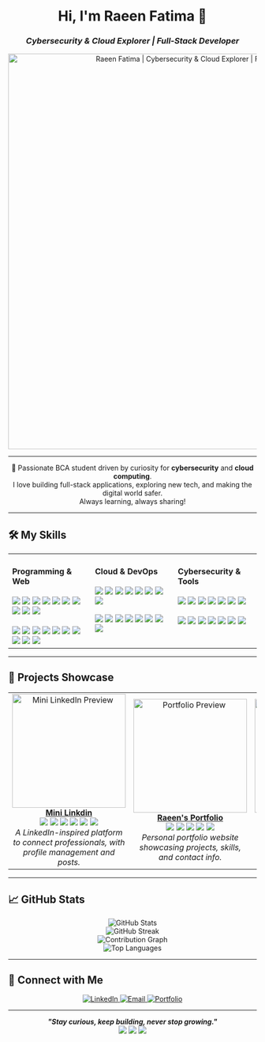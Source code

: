 <!-- Animated Banner (hosted externally, update URL with your own GIF) -->
<h1 align="center">Hi, I'm Raeen Fatima 👋</h1>
<h3 align="center"><i>Cybersecurity & Cloud Explorer | Full-Stack Developer</i></h3>
<p align="center">
  <img src="https://i.pinimg.com/originals/81/29/92/812992f44a2cd6e6787b8b61209abf48.png?nii=t" alt="Raeen Fatima | Cybersecurity & Cloud Explorer | Full-Stack Developer" width="800"/>
</p>



---

<!-- Short Catchy Intro -->
<p align="center">
  🚀 Passionate BCA student driven by curiosity for <b>cybersecurity</b> and <b>cloud computing</b>.<br>
  I love building full-stack applications, exploring new tech, and making the digital world safer.<br>
  Always learning, always sharing!
</p>

---

## 🛠️ My Skills

<table>
  <tr>
    <td valign="top" width="33%">
      <h4>Programming & Web</h4>
      <!-- Language Logos -->
      <img src="https://img.shields.io/badge/Java-ED8B00?style=for-the-badge&logo=java&logoColor=white"/>
      <img src="https://img.shields.io/badge/JavaScript-F7DF1E?style=for-the-badge&logo=javascript&logoColor=black"/>
      <img src="https://img.shields.io/badge/React-61DAFB?style=for-the-badge&logo=react&logoColor=black"/>
      <img src="https://img.shields.io/badge/Node.js-339933?style=for-the-badge&logo=nodedotjs&logoColor=white"/>
      <img src="https://img.shields.io/badge/HTML5-E34F26?style=for-the-badge&logo=html5&logoColor=white"/>
      <img src="https://img.shields.io/badge/CSS3-1572B6?style=for-the-badge&logo=css3&logoColor=white"/>
      <img src="https://img.shields.io/badge/Python-3776AB?style=for-the-badge&logo=python&logoColor=white"/>
      <img src="https://img.shields.io/badge/C++-00599C?style=for-the-badge&logo=c%2B%2B&logoColor=white"/>
      <img src="https://img.shields.io/badge/PHP-777BB4?style=for-the-badge&logo=php&logoColor=white"/>
      <img src="https://img.shields.io/badge/Bootstrap-7952B3?style=for-the-badge&logo=bootstrap&logoColor=white"/>
      <br><br>
      <img src="https://progress-bar.dev/85/?title=Java&color=ED8B00"/>
      <img src="https://progress-bar.dev/90/?title=JavaScript&color=F7DF1E"/>
      <img src="https://progress-bar.dev/80/?title=React&color=61DAFB"/>
      <img src="https://progress-bar.dev/75/?title=Node.js&color=339933"/>
      <img src="https://progress-bar.dev/80/?title=HTML5&color=E34F26"/>
      <img src="https://progress-bar.dev/80/?title=CSS3&color=1572B6"/>
      <img src="https://progress-bar.dev/70/?title=Python&color=3776AB"/>
      <img src="https://progress-bar.dev/60/?title=C++&color=00599C"/>
      <img src="https://progress-bar.dev/65/?title=PHP&color=777BB4"/>
      <img src="https://progress-bar.dev/80/?title=Bootstrap&color=7952B3"/>
    </td>
    <td valign="top" width="33%">
      <h4>Cloud & DevOps</h4>
      <!-- Cloud & DevOps Logos -->
      <img src="https://img.shields.io/badge/AWS-232F3E?style=for-the-badge&logo=amazonaws&logoColor=white"/>
      <img src="https://img.shields.io/badge/Azure-0078D4?style=for-the-badge&logo=microsoftazure&logoColor=white"/>
      <img src="https://img.shields.io/badge/Docker-2496ED?style=for-the-badge&logo=docker&logoColor=white"/>
      <img src="https://img.shields.io/badge/Git-F05032?style=for-the-badge&logo=git&logoColor=white"/>
      <img src="https://img.shields.io/badge/GitHub-181717?style=for-the-badge&logo=github&logoColor=white"/>
      <img src="https://img.shields.io/badge/Heroku-430098?style=for-the-badge&logo=heroku&logoColor=white"/>
      <img src="https://img.shields.io/badge/Netlify-00C7B7?style=for-the-badge&logo=netlify&logoColor=white"/>
      <img src="https://img.shields.io/badge/Vercel-000000?style=for-the-badge&logo=vercel&logoColor=white"/>
      <br><br>
      <img src="https://progress-bar.dev/70/?title=AWS&color=FF9900"/>
      <img src="https://progress-bar.dev/60/?title=Azure&color=0078D4"/>
      <img src="https://progress-bar.dev/80/?title=Docker&color=2496ED"/>
      <img src="https://progress-bar.dev/90/?title=Git&color=F05032"/>
      <img src="https://progress-bar.dev/90/?title=GitHub&color=181717"/>
      <img src="https://progress-bar.dev/60/?title=Heroku&color=430098"/>
      <img src="https://progress-bar.dev/70/?title=Netlify&color=00C7B7"/>
      <img src="https://progress-bar.dev/70/?title=Vercel&color=000000"/>
    </td>
    <td valign="top" width="33%">
      <h4>Cybersecurity & Tools</h4>
      <!-- Security Logos -->
      <img src="https://img.shields.io/badge/Kali_Linux-557C94?style=for-the-badge&logo=kali-linux&logoColor=white"/>
      <img src="https://img.shields.io/badge/Wireshark-1679A7?style=for-the-badge&logo=wireshark&logoColor=white"/>
      <img src="https://img.shields.io/badge/Metasploit-5097CF?style=for-the-badge&logo=metasploit&logoColor=white"/>
      <img src="https://img.shields.io/badge/Burp_Suite-FF6F00?style=for-the-badge&logo=burpsuite&logoColor=white"/>
      <img src="https://img.shields.io/badge/Nmap-2147C6?style=for-the-badge&logo=nmap&logoColor=white"/>
      <img src="https://img.shields.io/badge/Linux-FCC624?style=for-the-badge&logo=linux&logoColor=black"/>
      <img src="https://img.shields.io/badge/Windows-0078D6?style=for-the-badge&logo=windows&logoColor=white"/>
      <br><br>
      <img src="https://progress-bar.dev/75/?title=Kali%20Linux&color=557C94"/>
      <img src="https://progress-bar.dev/60/?title=Wireshark&color=1679A7"/>
      <img src="https://progress-bar.dev/60/?title=Metasploit&color=5097CF"/>
      <img src="https://progress-bar.dev/55/?title=Burp%20Suite&color=FF6F00"/>
      <img src="https://progress-bar.dev/65/?title=Nmap&color=2147C6"/>
      <img src="https://progress-bar.dev/80/?title=Linux&color=FCC624"/>
      <img src="https://progress-bar.dev/70/?title=Windows&color=0078D6"/>
    </td>
  </tr>
</table>

---

## 🚀 Projects Showcase

<table>
  <tr>
    <td align="center" width="33%">
      <a href="https://github.com/raeen-fatima/mini-linkdin">
        <img src="https://i.imgur.com/1nT6LkB.gif" width="230" alt="Mini LinkedIn Preview"/><br>
        <b>Mini Linkdin</b>
      </a>
      <br>
      <img src="https://img.shields.io/badge/React-61DAFB?style=flat-square&logo=react"/>
      <img src="https://img.shields.io/badge/Node.js-339933?style=flat-square&logo=nodedotjs"/>
      <img src="https://img.shields.io/badge/MongoDB-4EA94B?style=flat-square&logo=mongodb"/>
      <img src="https://img.shields.io/badge/Express-000000?style=flat-square&logo=express&logoColor=white"/>
      <img src="https://img.shields.io/badge/HTML5-E34F26?style=flat-square&logo=html5"/>
      <img src="https://img.shields.io/badge/CSS3-1572B6?style=flat-square&logo=css3"/>
      <br>
      <i>A LinkedIn-inspired platform to connect professionals, with profile management and posts.</i>
    </td>
    <td align="center" width="33%">
      <a href="https://github.com/raeen-fatima/Raeen-s-Portfolio">
        <img src="https://i.imgur.com/K5l7xRV.gif" width="230" alt="Portfolio Preview"/><br>
        <b>Raeen's Portfolio</b>
      </a>
      <br>
      <img src="https://img.shields.io/badge/React-61DAFB?style=flat-square&logo=react"/>
      <img src="https://img.shields.io/badge/JavaScript-F7DF1E?style=flat-square&logo=javascript"/>
      <img src="https://img.shields.io/badge/CSS3-1572B6?style=flat-square&logo=css3"/>
      <img src="https://img.shields.io/badge/HTML5-E34F26?style=flat-square&logo=html5"/>
      <img src="https://img.shields.io/badge/Bootstrap-7952B3?style=flat-square&logo=bootstrap"/>
      <br>
      <i>Personal portfolio website showcasing projects, skills, and contact info.</i>
    </td>
    <td align="center" width="33%">
      <a href="https://github.com/raeen-fatima/Sultan-Portfolio">
        <img src="https://i.imgur.com/99QeB8U.gif" width="230" alt="Sultan Portfolio Preview"/><br>
        <b>Sultan Portfolio</b>
      </a>
      <br>
      <img src="https://img.shields.io/badge/React-61DAFB?style=flat-square&logo=react"/>
      <img src="https://img.shields.io/badge/JavaScript-F7DF1E?style=flat-square&logo=javascript"/>
      <img src="https://img.shields.io/badge/Bootstrap-7952B3?style=flat-square&logo=bootstrap"/>
      <img src="https://img.shields.io/badge/CSS3-1572B6?style=flat-square&logo=css3"/>
      <img src="https://img.shields.io/badge/HTML5-E34F26?style=flat-square&logo=html5"/>
      <br>
      <i>Modern portfolio for showcasing creative work and skills of Sultan.</i>
    </td>
  </tr>
</table>

---

## 📈 GitHub Stats

<p align="center">
  <img src="https://github-readme-stats.vercel.app/api?username=raeen-fatima&show_icons=true&theme=radical" alt="GitHub Stats"/>
  <br>
  <img src="https://github-readme-streak-stats.herokuapp.com/?user=raeen-fatima&theme=radical" alt="GitHub Streak"/>
  <br>
  <img src="https://github-readme-activity-graph.vercel.app/graph?username=raeen-fatima&theme=react-dark" alt="Contribution Graph"/>
  <br>
  <img src="https://github-readme-stats.vercel.app/api/top-langs/?username=raeen-fatima&theme=radical&layout=compact" alt="Top Languages"/>
</p>

---

## 🤝 Connect with Me

<p align="center">
  <a href="https://www.linkedin.com/in/raeen-fatima/" target="_blank">
    <img src="https://img.shields.io/badge/LinkedIn-0A66C2?style=for-the-badge&logo=linkedin&logoColor=white" alt="LinkedIn"/>
  </a>
  <a href="mailto:raeenfatima09@gmail.com" target="_blank">
    <img src="https://img.shields.io/badge/Email-D14836?style=for-the-badge&logo=gmail&logoColor=white" alt="Email"/>
  </a>
  <a href="https://raeen-fatima.github.io/Raeen-s-Portfolio/" target="_blank">
    <img src="https://img.shields.io/badge/Portfolio-FF4088?style=for-the-badge&logo=google-chrome&logoColor=white" alt="Portfolio"/>
  </a>
</p>

---

<p align="center">
  <b><i>"Stay curious, keep building, never stop growing."</i></b>
  <br>
  <img src="https://img.icons8.com/color/48/000000/cyber-security.png"/>
  <img src="https://img.icons8.com/color/48/000000/cloud.png"/>
  <img src="https://img.icons8.com/color/48/000000/source-code.png"/>
</p>

<!-- 
Tip: Replace image/GIF URLs with your own hosted visuals for full customization!
-->
